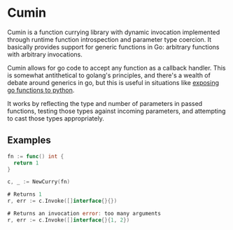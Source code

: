 # Cumin

Cumin is a function currying library with dynamic invocation implemented through runtime function introspection and parameter type coercion. It basically provides support for generic functions in Go: arbitrary functions with arbitrary invocations. 

Cumin allows for go code to accept any function as a callback handler. This is somewhat antithetical to golang's principles, and there's a wealth of debate around generics in go, but this is useful in situations like [exposing go functions to python](https://github.com/damouse/glusnek).

It works by reflecting the type and number of parameters in passed functions, testing those types against incoming parameters, and attempting to cast those types appropriately. 

## Examples

```go
fn := func() int {
  return 1
}

c, _ := NewCurry(fn)

# Returns 1
r, err := c.Invoke([]interface{}{})

# Returns an invocation error: too many arguments
r, err := c.Invoke([]interface{}{1, 2})
```
